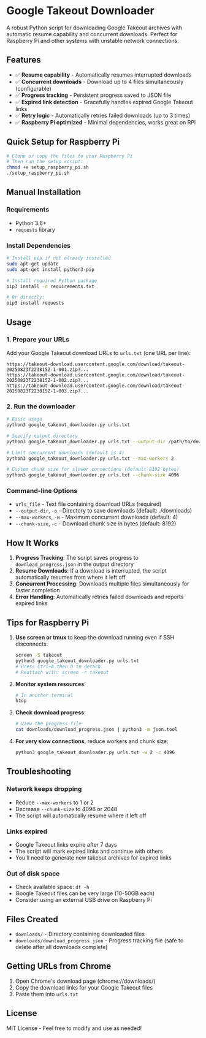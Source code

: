 # Google Takeout Downloader

A robust Python script for downloading Google Takeout archives with automatic resume capability and concurrent downloads. Perfect for Raspberry Pi and other systems with unstable network connections.

## Features

- ✅ **Resume capability** - Automatically resumes interrupted downloads
- ✅ **Concurrent downloads** - Download up to 4 files simultaneously (configurable)
- ✅ **Progress tracking** - Persistent progress saved to JSON file
- ✅ **Expired link detection** - Gracefully handles expired Google Takeout links
- ✅ **Retry logic** - Automatically retries failed downloads (up to 3 times)
- ✅ **Raspberry Pi optimized** - Minimal dependencies, works great on RPi

## Quick Setup for Raspberry Pi

```bash
# Clone or copy the files to your Raspberry Pi
# Then run the setup script:
chmod +x setup_raspberry_pi.sh
./setup_raspberry_pi.sh
```

## Manual Installation

### Requirements
- Python 3.6+
- `requests` library

### Install Dependencies

```bash
# Install pip if not already installed
sudo apt-get update
sudo apt-get install python3-pip

# Install required Python package
pip3 install -r requirements.txt

# Or directly:
pip3 install requests
```

## Usage

### 1. Prepare your URLs

Add your Google Takeout download URLs to `urls.txt` (one URL per line):

```
https://takeout-download.usercontent.google.com/download/takeout-20250823T223815Z-1-001.zip?...
https://takeout-download.usercontent.google.com/download/takeout-20250823T223815Z-1-002.zip?...
https://takeout-download.usercontent.google.com/download/takeout-20250823T223815Z-1-003.zip?...
```

### 2. Run the downloader

```bash
# Basic usage
python3 google_takeout_downloader.py urls.txt

# Specify output directory
python3 google_takeout_downloader.py urls.txt --output-dir /path/to/downloads

# Limit concurrent downloads (default is 4)
python3 google_takeout_downloader.py urls.txt --max-workers 2

# Custom chunk size for slower connections (default 8192 bytes)
python3 google_takeout_downloader.py urls.txt --chunk-size 4096
```

### Command-line Options

- `urls_file` - Text file containing download URLs (required)
- `--output-dir`, `-o` - Directory to save downloads (default: ./downloads)
- `--max-workers`, `-w` - Maximum concurrent downloads (default: 4)
- `--chunk-size`, `-c` - Download chunk size in bytes (default: 8192)

## How It Works

1. **Progress Tracking**: The script saves progress to `download_progress.json` in the output directory
2. **Resume Downloads**: If a download is interrupted, the script automatically resumes from where it left off
3. **Concurrent Processing**: Downloads multiple files simultaneously for faster completion
4. **Error Handling**: Automatically retries failed downloads and reports expired links

## Tips for Raspberry Pi

1. **Use screen or tmux** to keep the download running even if SSH disconnects:
   ```bash
   screen -S takeout
   python3 google_takeout_downloader.py urls.txt
   # Press Ctrl+A then D to detach
   # Reattach with: screen -r takeout
   ```

2. **Monitor system resources**:
   ```bash
   # In another terminal
   htop
   ```

3. **Check download progress**:
   ```bash
   # View the progress file
   cat downloads/download_progress.json | python3 -m json.tool
   ```

4. **For very slow connections**, reduce workers and chunk size:
   ```bash
   python3 google_takeout_downloader.py urls.txt -w 2 -c 4096
   ```

## Troubleshooting

### Network keeps dropping
- Reduce `--max-workers` to 1 or 2
- Decrease `--chunk-size` to 4096 or 2048
- The script will automatically resume where it left off

### Links expired
- Google Takeout links expire after 7 days
- The script will mark expired links and continue with others
- You'll need to generate new takeout archives for expired links

### Out of disk space
- Check available space: `df -h`
- Google Takeout files can be very large (10-50GB each)
- Consider using an external USB drive on Raspberry Pi

## Files Created

- `downloads/` - Directory containing downloaded files
- `downloads/download_progress.json` - Progress tracking file (safe to delete after all downloads complete)

## Getting URLs from Chrome

1. Open Chrome's download page (chrome://downloads/)
2. Copy the download links for your Google Takeout files
3. Paste them into `urls.txt`

## License

MIT License - Feel free to modify and use as needed!